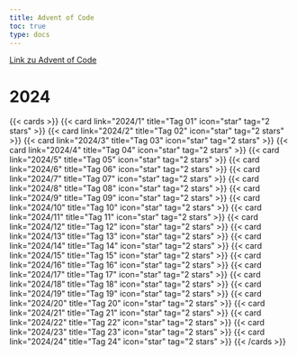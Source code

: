 ```yaml
---
title: Advent of Code
toc: true
type: docs
---
```


[Link zu Advent of Code](https://adventofcode.com)

# 2024

{{< cards >}}
{{< card link="2024/1" title="Tag 01" icon="star" tag="2 stars" >}}
{{< card link="2024/2" title="Tag 02" icon="star" tag="2 stars" >}}
{{< card link="2024/3" title="Tag 03" icon="star" tag="2 stars" >}}
{{< card link="2024/4" title="Tag 04" icon="star" tag="2 stars" >}}
{{< card link="2024/5" title="Tag 05" icon="star" tag="2 stars" >}}
{{< card link="2024/6" title="Tag 06" icon="star" tag="2 stars" >}}
{{< card link="2024/7" title="Tag 07" icon="star" tag="2 stars" >}}
{{< card link="2024/8" title="Tag 08" icon="star" tag="2 stars" >}}
{{< card link="2024/9" title="Tag 09" icon="star" tag="2 stars" >}}
{{< card link="2024/10" title="Tag 10" icon="star" tag="2 stars" >}}
{{< card link="2024/11" title="Tag 11" icon="star" tag="2 stars" >}}
{{< card link="2024/12" title="Tag 12" icon="star" tag="2 stars" >}}
{{< card link="2024/13" title="Tag 13" icon="star" tag="2 stars" >}}
{{< card link="2024/14" title="Tag 14" icon="star" tag="2 stars" >}}
{{< card link="2024/15" title="Tag 15" icon="star" tag="2 stars" >}}
{{< card link="2024/16" title="Tag 16" icon="star" tag="2 stars" >}}
{{< card link="2024/17" title="Tag 17" icon="star" tag="2 stars" >}}
{{< card link="2024/18" title="Tag 18" icon="star" tag="2 stars" >}}
{{< card link="2024/19" title="Tag 19" icon="star" tag="2 stars" >}}
{{< card link="2024/20" title="Tag 20" icon="star" tag="2 stars" >}}
{{< card link="2024/21" title="Tag 21" icon="star" tag="2 stars" >}}
{{< card link="2024/22" title="Tag 22" icon="star" tag="2 stars" >}}
{{< card link="2024/23" title="Tag 23" icon="star" tag="2 stars" >}}
{{< card link="2024/24" title="Tag 24" icon="star" tag="2 stars" >}}
{{< /cards >}}
